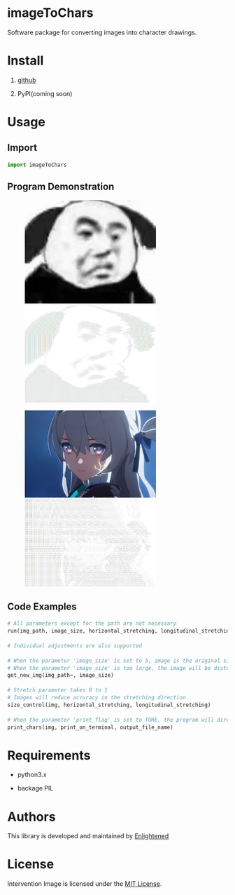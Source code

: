 # imageToChars

Software package for converting images into character drawings.

# Install

1. [github](https://github.com/Enl1ghtener/imageToChars)

2. PyPI(coming soon)

# Usage

## Import

```python
import imageToChars
```

## Program Demonstration

<figure class="half">
    <img src="./test_images/image.png" hight="300" width="300"/>
    <img src="./output/output1.png" hight="300" width="300"/>
</figure>


<figure class="half">
    <img src="./test_images/image5.png" hight="300" width="300"/>
    <img src="./output/output2.png" hight="300" width="300"/>
</figure>

## Code Examples

```python
# All parameters except for the path are not necessary
run(img_path, image_size, horizontal_stretching, longitudinal_stretching)

# Individual adjustments are also supported

# When the parameter 'image_size' is set to 5, image is the original size.
# When the parameter 'image_size' is too large, the image will be distorted
get_new_img(img_path=, image_size)

# Stretch parameter takes 0 to 1
# Images will reduce accuracy in the stretching direction
size_control(img, horizontal_stretching, longitudinal_stretching)

# When the parameter 'print_flag' is set to TURE, the program will directly print the result and will not write
print_chars(img, print_on_terminal, output_file_name)

```

# Requirements

- python3.x

- backage PIL

# Authors

This library is developed and maintained by [Enlightened](https://github.com/Enl1ghtener/imageToChars)

# License

Intervention Image is licensed under the [MIT License](LICENSE).
